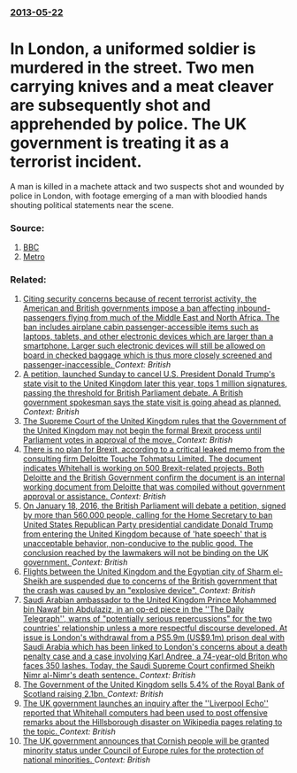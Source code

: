 ### [2013-05-22](/news/2013/05/22/index.md)

# In London, a uniformed soldier is murdered in the street. Two men carrying knives and a meat cleaver are subsequently shot and apprehended by police. The UK government is treating it as a terrorist incident. 

A man is killed in a machete attack and two suspects shot and wounded by police in London, with footage emerging of a man with bloodied hands shouting political statements near the scene.


### Source:

1. [BBC](http://www.bbc.co.uk/news/uk-22630303)
2. [Metro](http://metro.co.uk/2013/05/22/police-respond-to-serious-incident-in-woolwich-3804903/)

### Related:

1. [Citing security concerns because of recent terrorist activity, the American and British governments impose a ban affecting inbound-passengers flying from much of the Middle East and North Africa. The ban includes airplane cabin passenger-accessible items such as laptops,  tablets, and other electronic devices which are larger than a smartphone. Larger such electronic devices will still be allowed on board in checked baggage which is thus more closely screened and passenger-inaccessible. ](/news/2017/03/21/citing-security-concerns-because-of-recent-terrorist-activity-the-american-and-british-governments-impose-a-ban-affecting-inbound-passenger.md) _Context: British_
2. [A petition, launched Sunday to cancel U.S. President Donald Trump's state visit to the United Kingdom later this year, tops 1 million signatures, passing the threshold  for British Parliament debate.  A British government spokesman says the state visit is going ahead as planned. ](/news/2017/01/30/a-petition-launched-sunday-to-cancel-u-s-president-donald-trump-s-state-visit-to-the-united-kingdom-later-this-year-tops-1-million-signat.md) _Context: British_
3. [The Supreme Court of the United Kingdom rules that the Government of the United Kingdom may not begin the formal Brexit process until Parliament votes in approval of the move.  ](/news/2017/01/24/the-supreme-court-of-the-united-kingdom-rules-that-the-government-of-the-united-kingdom-may-not-begin-the-formal-brexit-process-until-parlia.md) _Context: British_
4. [There is no plan for Brexit, according to a critical leaked memo from the consulting firm Deloitte Touche Tohmatsu Limited. The document indicates Whitehall is working on 500 Brexit-related projects.  Both Deloitte and the British Government confirm the document is an internal working document from Deloitte that was compiled without government approval or assistance. ](/news/2016/11/15/there-is-no-plan-for-brexit-according-to-a-critical-leaked-memo-from-the-consulting-firm-deloitte-touche-tohmatsu-limited-the-document-ind.md) _Context: British_
5. [On January 18, 2016, the British Parliament will debate a petition, signed by more than 560,000 people, calling for the Home Secretary to ban United States Republican Party presidential candidate Donald Trump from entering the United Kingdom because of 'hate speech' that is unacceptable behavior, non-conducive to the public good. The  conclusion reached by the lawmakers will not be binding on the UK government. ](/news/2016/01/5/on-january-18-2016-the-british-parliament-will-debate-a-petition-signed-by-more-than-560-000-people-calling-for-the-home-secretary-to-ba.md) _Context: British_
6. [Flights between the United Kingdom and the Egyptian city of Sharm el-Sheikh are suspended due to concerns of the British government that the crash was caused by an "explosive device". ](/news/2015/11/4/flights-between-the-united-kingdom-and-the-egyptian-city-of-sharm-el-sheikh-are-suspended-due-to-concerns-of-the-british-government-that-the.md) _Context: British_
7. [Saudi Arabian ambassador to the United Kingdom Prince Mohammed bin Nawaf bin Abdulaziz, in an op-ed piece in the ''The Daily Telegraph'', warns of "potentially serious repercussions" for the two countries' relationship unless a more respectful discourse developed.  At issue is London's withdrawal from a PS5.9m (US$9.1m) prison deal with Saudi Arabia which has been linked to London's concerns about a death penalty case and a case involving Karl Andree, a 74-year-old Briton who faces 350 lashes. Today, the Saudi Supreme Court confirmed Sheikh Nimr al-Nimr's death sentence. ](/news/2015/10/26/saudi-arabian-ambassador-to-the-united-kingdom-prince-mohammed-bin-nawaf-bin-abdulaziz-in-an-op-ed-piece-in-the-the-daily-telegraph-wa.md) _Context: British_
8. [The Government of the United Kingdom sells 5.4% of the Royal Bank of Scotland raising 2.1bn. ](/news/2015/08/4/the-government-of-the-united-kingdom-sells-5-4-of-the-royal-bank-of-scotland-raising-ps2-1bn.md) _Context: British_
9. [The UK government launches an inquiry after the ''Liverpool Echo'' reported that Whitehall computers had been used to post offensive remarks about the Hillsborough disaster on Wikipedia pages relating to the topic. ](/news/2014/04/25/the-uk-government-launches-an-inquiry-after-the-liverpool-echo-reported-that-whitehall-computers-had-been-used-to-post-offensive-remarks.md) _Context: British_
10. [The UK government announces that Cornish people will be granted minority status under Council of Europe rules for the protection of national minorities. ](/news/2014/04/24/the-uk-government-announces-that-cornish-people-will-be-granted-minority-status-under-council-of-europe-rules-for-the-protection-of-national.md) _Context: British_
